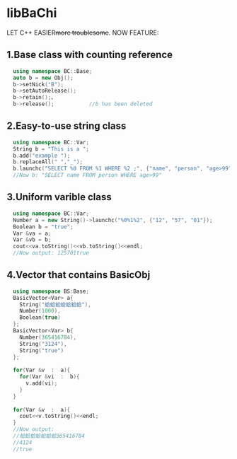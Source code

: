 # libBaChi
LET C++ EASIER<del>more troublesome</del>.
NOW FEATURE:

## 1.Base class with counting reference
``` cxx
  using namespace BC::Base;
  auto b = new Obj();
  b->setNick("B");
  b->setAutoRelease();
  b->retain();、
  b->release();           //b has been deleted
```

## 2.Easy-to-use string class
``` cxx
  using namespace BC::Var;
  String b = "This is a ";
  b.add("example ");
  b.replaceAll(" ","_");
  b.launchc("SELECT %0 FROM %1 WHERE %2 ;", {"name", "person", "age>99"});
  //Now b: "SELECT name FROM person WHERE age>99"
```

## 3.Uniform varible class
``` cxx
  using namespace BC::Var;
  Number a = new String()->launchc("%0%1%2", {"12", "57", "01"});
  Boolean b = "true";
  Var &va = a;
  Var &vb = b;
  cout<<va.toString()<<vb.toString()<<endl;
  //Now output: 125701true
```

## 4.Vector that contains BasicObj
``` cxx
  using namespace BS:Base;
  BasicVector<Var> a{
    String("蛤蛤蛤蛤蛤蛤蛤"),
    Number(1000),
    Boolean(true)
  };
  BasicVector<Var> b{
    Number(365416784),
    String("3124"),
    String("true")
  };
  
  for(Var &v  :  a){
    for(Var &vi  :  b){
      v.add(vi);
    }
  }
  
  for(Var &v  :  a){
    cout<<v.toString()<<endl;
  }
  //Now output:
  //蛤蛤蛤蛤蛤蛤蛤365416784
  //4124
  //true            
```
